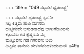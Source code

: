 +++
title = "049 ನೆಟ್ಟನೆಲೆ ಧೃತರಾಷ್ಟ್ರ"

+++
ನೆಟ್ಟನೆಲೆ ಧೃತರಾಷ್ಟ್ರ ನೃಪ ನೀ   
ನಿಟ್ಟ ಕಿಚ್ಚಿದು ಪಾಪಿ ಮಗನನು   
ಹುಟ್ಟಿದಂದೇ ಬಿಸುಡದಾದೆವು ಬಾಳುಗೇಡಿಯನು   
ಕಟ್ಟುವನು ಗಡ ಕೃಷ್ಣನನು ಮೈ  
ಮುಟ್ಟುವನು ಗಡ ಗಗನವನು ಬಲು   
ದಿಟ್ಟತನ ತಾನೇನು ಹೇಳುವೆನೆಂದಳಿಂದುಮುಖಿ    ॥49॥
